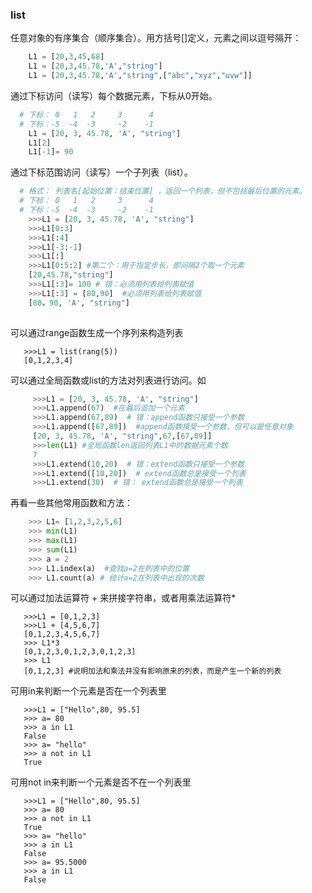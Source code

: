 
### list
 任意对象的有序集合（顺序集合）。用方括号[]定义，元素之间以逗号隔开：
 ```python
     L1 = [20,3,45,68]
     L1 = [20,3,45.78,'A',"string"]
     L1 = [20,3,45.78,'A',"string",["abc","xyz","uvw"]]
 ```
 
 通过下标访问（读写）每个数据元素，下标从0开始。
 ```python
   # 下标： 0   1   2     3      4
   # 下标：-5  -4  -3     -2    -1
     L1 = [20, 3, 45.78, 'A', "string"]
     L1[2]
     L1[-1]= 90
```
通过下标范围访问（读写）一个子列表（list）。
  
 ```python
   # 格式： 列表名[起始位置：结束位置] ，返回一个列表，但不包括最后位置的元素。
   # 下标： 0   1   2     3      4
   # 下标：-5  -4  -3     -2    -1
     >>>L1 = [20, 3, 45.78, 'A', "string"]
     >>>L1[0:3]
     >>>L1[:4]
     >>>L1[-3:-1]
     >>>L1[:]
     >>>L1[0:5:2] #第二个：用于指定步长，即间隔2个取一个元素
     [20,45.78,"string"]
     >>>L1[:3]= 100 # 错：必须用列表给列表赋值
     >>>L1[:3] = [80,90]  #必须用列表给列表赋值
     [80，90, 'A', "string"]
    
```

可以通过range函数生成一个序列来构造列表
```
   >>>L1 = list(rang(5))
   [0,1,2,3,4]
```

可以通过全局函数或list的方法对列表进行访问。如
```python   
     >>>L1 = [20, 3, 45.78, 'A', "string"]
     >>>L1.append(67)  #在最后追加一个元素  
     >>>L1.append(67,89)  # 错：append函数只接受一个参数
     >>>L1.append([67,89])  #append函数接受一个参数，但可以是任意对象
     [20, 3, 45.78, 'A', "string",67,[67,89]]
     >>>len(L1) #全局函数len返回列表L1中的数据元素个数
     7
     >>>L1.extend(10,20)  # 错：extend函数只接受一个参数     
     >>>L1.extend([10,20])  # extend函数总是接受一个列表
     >>>L1.extend(30)  # 错： extend函数总是接受一个列表
```
再看一些其他常用函数和方法：
```python
    >>> L1= [1,2,3,2,5,6]
    >>> min(L1)
    >>> max(L1)
    >>> sum(L1)
    >>> a = 2
    >>> L1.index(a)  #查找a=2在列表中的位置
    >>> L1.count(a) # 统计a=2在列表中出现的次数
```

可以通过加法运算符 + 来拼接字符串，或者用乘法运算符*
```
   >>>L1 = [0,1,2,3]
   >>>L1 + [4,5,6,7]
   [0,1,2,3,4,5,6,7]
   >>> L1*3
   [0,1,2,3,0,1,2,3,0,1,2,3]
   >>> L1 
   [0,1,2,3] #说明加法和乘法并没有影响原来的列表，而是产生一个新的列表
```

可用in来判断一个元素是否在一个列表里
```
   >>>L1 = ["Hello",80, 95.5]
   >>> a= 80
   >>> a in L1
   False
   >>> a= "hello"
   >>> a not in L1
   True
```

可用not in来判断一个元素是否不在一个列表里
```
   >>>L1 = ["Hello",80, 95.5]
   >>> a= 80
   >>> a not in L1
   True
   >>> a= "hello"
   >>> a in L1
   False
   >>> a= 95.5000
   >>> a in L1
   False
```
